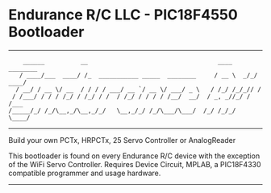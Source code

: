 # Endurance R/C LLC - PIC18F4550 Bootloader
---------------------------------------------------------------------------------------------------------------
        ______          __                                    ____     ________
       / ____/___  ____/ /_  ___________ _____  ________     / __ \  _/_/ ____/
      / __/ / __ \/ __  / / / / ___/ __ `/ __ \/ ___/ _ \   / /_/ /_/_// /     
     / /___/ / / / /_/ / /_/ / /  / /_/ / / / / /__/  __/  / _, _//_/ / /___   
    /_____/_/ /_/\__,_/\__,_/_/   \__,_/_/ /_/\___/\___/  /_/ /_/_/   \____/   

---------------------------------------------------------------------------------------------------------------

Build your own PCTx, HRPCTx, 25 Servo Controller or AnalogReader

This bootloader is found on every Endurance R/C device with the exception of the WiFi Servo Controller. 
Requires Device Circuit, MPLAB, a PIC18F4330 compatible programmer and usage hardware.

---------------------------------------------------------------------------------------------------------------
